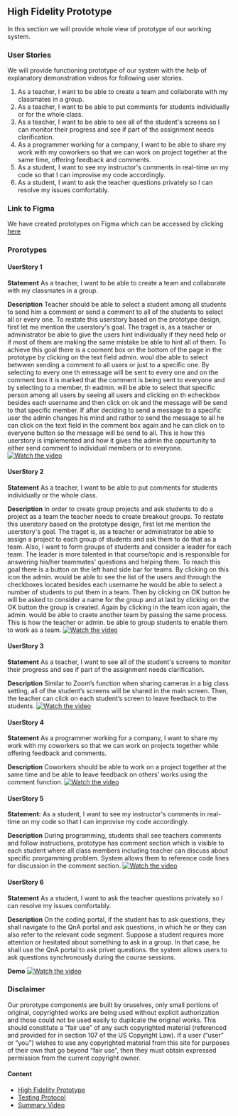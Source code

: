 ## High Fidelity Prototype
In this section we will provide whole view of prototype of our working system.
### User Stories
We will provide functioning prototype of our system with the help of explanatory demonstration videos for following user stories.

1. As a teacher, I want to be able to create a team and collaborate with my classmates in a group.
2. As a teacher, I want to be able to put comments for students individually or for the whole class.
3. As a teacher, I want to be able to see all of the student's screens so I can monitor their progress and see if part of the assignment needs clarification.
4. As a programmer working for a company, I want to be able to share my work with my coworkers so that we can work on project together at the same time, offering feedback and comments.
5. As a student, I want to see my instructor's comments in real-time on my code so that I can improvise my code accordingly.
6. As a student, I want to ask the teacher questions privately so I can resolve my issues comfortably.

### Link to Figma
We have created prototypes on Figma which can be accessed by clicking [here](https://www.figma.com/file/z675NkmgQ8T38kjY1qn77O/SCP-Prototype?node-id=55%3A0)

### Prorotypes
#### UserStory 1
**Statement** As a teacher, I want to be able to create a team and collaborate with my classmates in a group.

**Description** Teacher should be able to select a student among all students to send him a comment or send a comment to all of the students to select all or every one. 
To restate this userstory based on the prototype design, first let me mention the userstory's goal. The traget is, as a teacher or administrator be able to give the users hint individually if they need help or if most of them are making the same mistake be able to hint all of them. To achieve this goal there is a cooment box on the bottom of the page in the prototype by clicking on the text field admin. woul dbe able to select betwwen sending a comment to all users or just to a specific one. By selecting to every one th emessage will be sent to every one and on the comment box it is marked that the comment is being sent to everyone and by selecting to a member, th eadmin. will be able to select that specific person among all users by seeing all users and clicking on th echeckbox besides each username and then click on ok and the message will be send to that specific member. If after deciding to send a message to a specific user the admin changes his mind and rather to send the message to all he can click on the text field in the comment box again and he can click on to everyone button so the message will be send to all. This is how this userstory is implemented and how it gives the admin the oppurtunity to either send comment to individual members or to everyone. 
[![Watch the video](../images/main_page_us1.png)](https://youtu.be/U8gTMGW_6Mw)

#### UserStory 2
**Statement** As a teacher, I want to be able to put comments for students individually or the whole class.

**Description** In order to create group projects and ask students to do a project as a team the teacher needs to create breakout groups. 
To restate this userstory based on the prototype design, first let me mention the userstory's goal. The traget is, as a teacher or administrator be able to assign a project to each group of students and ask them to do that as a team. Also, I want to form groups of students and consider a leader for each team. The leader is more talented in that course/topic  and is responsible for answering his/her teammates' questions and helping them. To reach this goal there is a button on the left hand side bar for teams. By clicking on this icon the admin. would be able to see the list of the users and through the checkboxes located besides each username he would be able to select a number of students to put them in a team. Then by clicking on OK button he will be asked to consider a name for the group and at last by clicking on the OK button the group is created. Again by clicking in the team icon again, the admin. would be able to craete another team by passing the same process. This is how the teacher or admin. be able to group students to enable them to work as a team.
[![Watch the video](../images/main_page_us2.png)](https://youtu.be/wHZKQqzBAXg)

#### UserStory 3
**Statement** As a teacher, I want to see all of the student's screens to monitor their progress and see if part of the assignment needs clarification.

**Description** Similar to Zoom’s function when sharing cameras in a big class setting, all of the student’s screens will be shared in the main screen. Then, the teacher can click on each student’s screen to leave feedback to the students.
[![Watch the video](../images/main_page_us3.png)](https://youtu.be/QbwuRnW79Ck)


#### UserStory 4
**Statement** As a programmer working for a company, I want to share my work with my coworkers so that we can work on projects together while offering feedback and comments.

**Description** Coworkers should be able to work on a project together at the same time and be able to leave feedback on others’ works using the comment function.
[![Watch the video](../images/main_page_us4.png)](https://youtu.be/Gy_chZs2Iyg)


#### UserStory 5
**Statement:** As a student, I want to see my instructor's comments in real-time on my code so that I can improvise my code accordingly.

**Description** During programming, students shall see teachers comments and follow instructions, prototype has comment section which is visible to each student where all class members including teacher can discuss about specific prorgamming problem. System allows them to reference code lines for discussion in the comment section.
[![Watch the video](../images/main_page_us5.png)](https://youtu.be/qGIaARlpx5I)

#### UserStory 6
**Statement** As a student, I want to ask the teacher questions privately so I can resolve my issues comfortably.

**Description** On the coding portal, if the student has to ask questions, they shall navigate to the QnA portal and ask questions, in which he or they can also refer to the relevant code segment. Suppose a student requires more attention or hesitated about something to ask in a group. In that case, he shall use the QnA portal to ask privet questions. the system allows users to ask questions synchronously during the course sessions.

**Demo**
[![Watch the video](../images/main_page_us6.png)](https://youtu.be/bm6DTJYqnWI)



### Disclaimer
Our prorotype components are built by oruselves, only small portions of original, copyrighted works are being used without explicit authorization and those could not be used easily to duplicate the original works. This should constitute a “fair use” of any such copyrighted material (referenced and provided for in section 107 of the US Copyright Law). If a user (“user” or “you”) wishes to use any copyrighted material from this site for purposes of their own that go beyond “fair use”, then they must obtain expressed permission from the current copyright owner.

#### Content
- [High Fidelity Prototype](prototype.md)
- [Testing Protocol](protocol.md)
- [Summary Video](demo.md)
